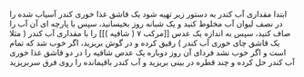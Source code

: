 

ابتدا مقداری آب کندر به دستور زیر تهیه شود
یک قاشق غذا خوری کندر آسیاب شده را در نصف لیوان آب مخلوط کنید و یک شبانه روز بخیسانید، سپس با پارچه ای آن آب را صاف کنید، سپس به اندازه یک عدس [[مرکب ۷ ( شافیه )]] را با مقداری آب کندر ( مثلا یک قاشق چای خوری آب کندر ) رقیق کرده و در گوش بریزید، اگر خوب شد که تمام است و اگر خوب نشد فردای آن روز دوباره یک عدص شافیه را در دو قاشق غذا خوری آب کندر حل کرده و چند قطره در بینی بریزید و آب کندر باقیمانده را روی فرق سربریزید

